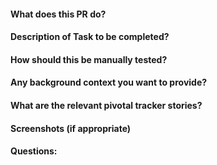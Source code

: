 #### What does this PR do?


#### Description of Task to be completed?


#### How should this be manually tested?


#### Any background context you want to provide?


#### What are the relevant pivotal tracker stories?


#### Screenshots (if appropriate)


#### Questions:

